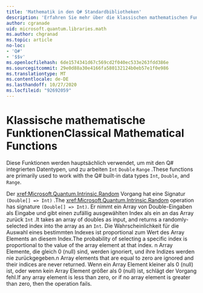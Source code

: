 ```yaml
---
title: 'Mathematik in den Q# Standardbibliotheken'
description: 'Erfahren Sie mehr über die klassischen mathematischen Funktionen in den Q# Standardbibliotheken, die mit den integrierten Datentypen verwendet werden.'
author: cgranade
uid: microsoft.quantum.libraries.math
ms.author: chgranad
ms.topic: article
no-loc:
- 'Q#'
- '$$v'
ms.openlocfilehash: 6de1574341d67c569cd2f040ec533e263fdd386e
ms.sourcegitcommit: 29e0d88a30e4166fa580132124b0eb57e1f0e986
ms.translationtype: MT
ms.contentlocale: de-DE
ms.lasthandoff: 10/27/2020
ms.locfileid: "92692059"
---
```

# <a name="classical-mathematical-functions"></a><span data-ttu-id="b5854-103">Klassische mathematische Funktionen</span><span class="sxs-lookup"><span data-stu-id="b5854-103">Classical Mathematical Functions</span></span> #

<span data-ttu-id="b5854-104">Diese Funktionen werden hauptsächlich verwendet, um mit den Q# integrierten Datentypen, und zu arbeiten `Int` `Double` `Range` .</span><span class="sxs-lookup"><span data-stu-id="b5854-104">These functions are primarily used to work with the Q# built-in data types `Int`, `Double`, and `Range`.</span></span>

<span data-ttu-id="b5854-105">Der <xref:Microsoft.Quantum.Intrinsic.Random> Vorgang hat eine Signatur `(Double[] => Int)` .</span><span class="sxs-lookup"><span data-stu-id="b5854-105">The <xref:Microsoft.Quantum.Intrinsic.Random> operation has signature `(Double[] => Int)`.</span></span>
<span data-ttu-id="b5854-106">Er nimmt ein Array von Double-Eingaben als Eingabe und gibt einen zufällig ausgewählten Index als ein an das Array zurück `Int` .</span><span class="sxs-lookup"><span data-stu-id="b5854-106">It takes an array of doubles as input, and returns a randomly-selected index into the array as an `Int`.</span></span>
<span data-ttu-id="b5854-107">Die Wahrscheinlichkeit für die Auswahl eines bestimmten Indexes ist proportional zum Wert des Array Elements an diesem Index.</span><span class="sxs-lookup"><span data-stu-id="b5854-107">The probability of selecting a specific index is proportional to the value of the array element at that index.</span></span> <span data-ttu-id="b5854-108">n Array Elemente, die gleich 0 (null) sind, werden ignoriert, und ihre Indizes werden nie zurückgegeben.</span><span class="sxs-lookup"><span data-stu-id="b5854-108">n Array elements that are equal to zero are ignored and their indices are never returned.</span></span>
<span data-ttu-id="b5854-109">Wenn ein Array Element kleiner als 0 (null) ist, oder wenn kein Array Element größer als 0 (null) ist, schlägt der Vorgang fehl.</span><span class="sxs-lookup"><span data-stu-id="b5854-109">If any array element is less than zero, or if no array element is greater than zero, then the operation fails.</span></span>
